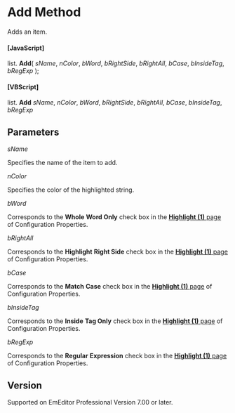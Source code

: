 # Add Method

Adds an item.

#### \[JavaScript\]

list. **Add**( _sName_, _nColor_, _bWord_, _bRightSide_, _bRightAll_, _bCase_, _bInsideTag_, _bRegExp_ );

#### \[VBScript\]

list. **Add** _sName_, _nColor_, _bWord_, _bRightSide_, _bRightAll_, _bCase_, _bInsideTag_, _bRegExp_

## Parameters

_sName_

Specifies the name of the item to add.

_nColor_

Specifies the color of the highlighted string.

_bWord_

Corresponds to the **Whole**
**Word Only** check box in the
[**Highlight (1)** page](../../dlg/properties/highlight1/index) of Configuration Properties.

_bRightAll_

Corresponds to the **Highlight**
**Right Side** check box in the [**Highlight (1)** page](../../dlg/properties/highlight1/index) of Configuration Properties.

_bCase_

Corresponds to the **Match**
**Case** check box in the
[**Highlight (1)** page](../../dlg/properties/highlight1/index) of Configuration Properties.

_bInsideTag_

Corresponds to the **Inside**
**Tag Only** check box in the
[**Highlight (1)** page](../../dlg/properties/highlight1/index) of Configuration Properties.

_bRegExp_

Corresponds to the **Regular**
**Expression** check box in the
[**Highlight (1)** page](../../dlg/properties/highlight1/index) of Configuration Properties.

## Version

Supported on EmEditor Professional Version 7.00 or later.
